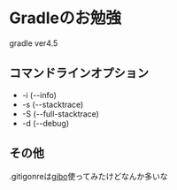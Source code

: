 # Gradleのお勉強
gradle ver4.5
## コマンドラインオプション
- -i (--info)
- -s (--stacktrace)
- -S (--full-stacktrace)
- -d (--debug)
## その他
.gitigonreは[gibo](https://github.com/simonwhitaker/gibo)使ってみたけどなんか多いな
